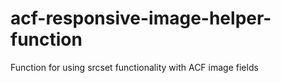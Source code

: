 # acf-responsive-image-helper-function
Function for using srcset functionality with ACF image fields

